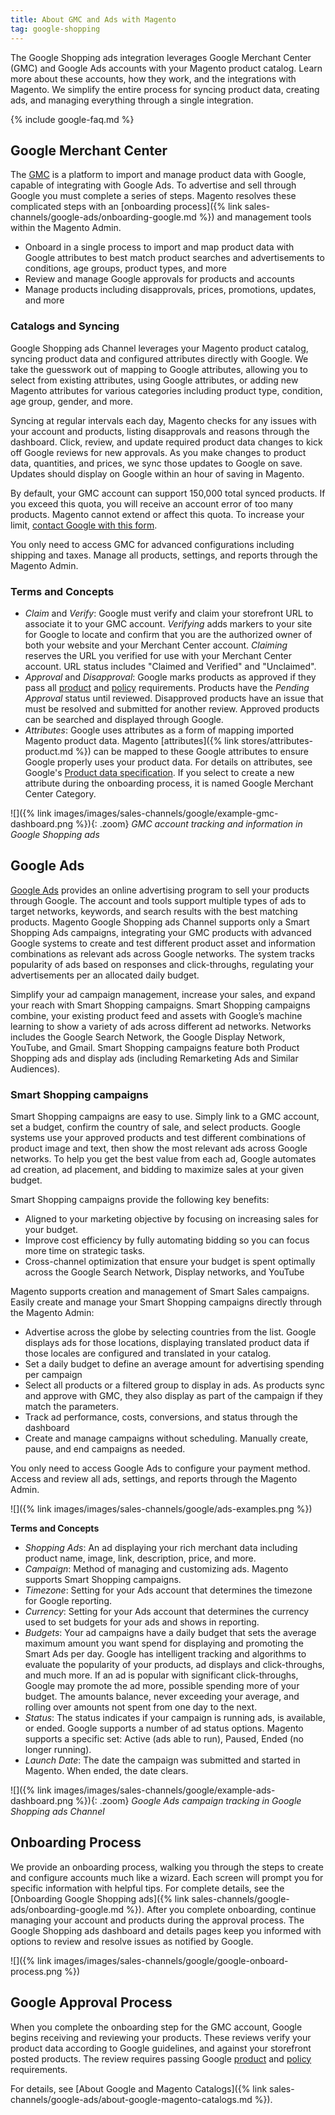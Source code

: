 ```yaml
---
title: About GMC and Ads with Magento
tag: google-shopping
---
```



The Google Shopping ads integration leverages Google Merchant Center (GMC) and Google Ads accounts with your Magento product catalog. Learn more about these accounts, how they work, and the integrations with Magento. We simplify the entire process for syncing product data, creating ads, and managing everything through a single integration.

{% include google-faq.md %}

## Google Merchant Center

The [GMC][2] is a platform to import and manage product data with Google, capable of integrating with Google Ads. To advertise and sell through Google you must complete a series of steps. Magento resolves these complicated steps with an [onboarding process]({% link sales-channels/google-ads/onboarding-google.md %}) and management tools within the Magento Admin.

* Onboard in a single process to import and map product data with Google attributes to best match product searches and advertisements to conditions, age groups, product types, and more
* Review and manage Google approvals for products and accounts
* Manage products including disapprovals, prices, promotions, updates, and more

### Catalogs and Syncing

Google Shopping ads Channel leverages your Magento product catalog, syncing product data and configured attributes directly with Google. We take the guesswork out of mapping to Google attributes, allowing you to select from existing attributes, using Google attributes, or adding new Magento attributes for various categories including product type, condition, age group, gender, and more.

Syncing at regular intervals each day, Magento checks for any issues with your account and products, listing disapprovals and reasons through the dashboard. Click, review, and update required product data changes to kick off Google reviews for new approvals. As you make changes to product data, quantities, and prices, we sync those updates to Google on save. Updates should display on Google within an hour of saving in Magento.

By default, your GMC account can support 150,000 total synced products. If you exceed this quota, you will receive an account error of too many products. Magento cannot extend or affect this quota. To increase your limit, [contact Google with this form][3].

You only need to access GMC for advanced configurations including shipping and taxes. Manage all products, settings, and reports through the Magento Admin.

### Terms and Concepts

* *Claim* and *Verify*: Google must verify and claim your storefront URL to associate it to your GMC account. *Verifying* adds markers to your site for Google to locate and confirm that you are the authorized owner of both your website and your Merchant Center account. *Claiming* reserves the URL you verified for use with your Merchant Center account. URL status includes "Claimed and Verified" and "Unclaimed".
* *Approval* and *Disapproval*: Google marks products as approved if they pass all [product][4] and [policy][5] requirements. Products have the *Pending Approval* status until reviewed. Disapproved products have an issue that must be resolved and submitted for another review. Approved products can be searched and displayed through Google.
* *Attributes*: Google uses attributes as a form of mapping imported Magento product data. Magento [attributes]({% link stores/attributes-product.md %}) can be mapped to these Google attributes to ensure Google properly uses your product data. For details on attributes, see Google's [Product data specification][6]. If you select to create a new attribute during the onboarding process, it is named Google Merchant Center Category.

![]({% link images/images/sales-channels/google/example-gmc-dashboard.png %}){: .zoom}
*GMC account tracking and information in Google Shopping ads*

## Google Ads

[Google Ads][7] provides an online advertising program to sell your products through Google. The account and tools support multiple types of ads to target networks, keywords, and search results with the best matching products. Magento Google Shopping ads Channel supports only a Smart Shopping Ads campaigns, integrating your GMC products with advanced Google systems to create and test different product asset and information combinations as relevant ads across Google networks. The system tracks popularity of ads based on responses and click-throughs, regulating your advertisements per an allocated daily budget.

Simplify your ad campaign management, increase your sales, and expand your reach with Smart Shopping campaigns. Smart Shopping campaigns combine, your existing product feed and assets with Google’s machine learning to show a variety of ads across different ad networks. Networks includes the Google Search Network, the Google Display Network, YouTube, and Gmail. Smart Shopping campaigns feature both Product Shopping ads and display ads (including Remarketing Ads and Similar Audiences).

### Smart Shopping campaigns

Smart Shopping campaigns are easy to use. Simply link to a GMC account, set a budget, confirm the country of sale, and select products. Google systems use your approved products and test different combinations of product image and text, then show the most relevant ads across Google networks. To help you get the best value from each ad, Google automates ad creation, ad placement, and bidding to maximize sales at your given budget.

Smart Shopping campaigns provide the following key benefits:

* Aligned to your marketing objective by focusing on increasing sales for your budget.
* Improve cost efficiency by fully automating bidding so you can focus more time on strategic tasks.
* Cross-channel optimization that ensure your budget is spent optimally across the Google Search Network, Display networks, and YouTube

Magento supports creation and management of Smart Sales campaigns. Easily create and manage your Smart Shopping campaigns directly through the Magento Admin:

* Advertise across the globe by selecting countries from the list. Google displays ads for those locations, displaying translated product data if those locales are configured and translated in your catalog.
* Set a daily budget to define an average amount for advertising spending per campaign
* Select all products or a filtered group to display in ads. As products sync and approve with GMC, they also display as part of the campaign if they match the parameters.
* Track ad performance, costs, conversions, and status through the dashboard
* Create and manage campaigns without scheduling. Manually create, pause, and end campaigns as needed.

You only need to access Google Ads to configure your payment method. Access and review all ads, settings, and reports through the Magento Admin.

![]({% link images/images/sales-channels/google/ads-examples.png %})

**Terms and Concepts**

* *Shopping Ads*: An ad displaying your rich merchant data including product name, image, link, description, price, and more.
* *Campaign*: Method of managing and customizing ads. Magento supports Smart Shopping campaigns.
* *Timezone*: Setting for your Ads account that determines the timezone for Google reporting.
* *Currency*: Setting for your Ads account that determines the currency used to set budgets for your ads and shows in reporting.
* *Budgets*: Your ad campaigns have a daily budget that sets the average maximum amount you want spend for displaying and promoting the Smart Ads per day. Google has intelligent tracking and algorithms to evaluate the popularity of your products, ad displays and click-throughs, and much more. If an ad is popular with significant click-throughs, Google may promote the ad more, possible spending more of your budget. The amounts balance, never exceeding your average, and rolling over amounts not spent from one day to the next.
* *Status*: The status indicates if your campaign is running ads, is available, or ended. Google supports a number of ad status options. Magento supports a specific set: Active (ads able to run), Paused, Ended (no longer running).
* *Launch Date*: The date the campaign was submitted and started in Magento. When ended, the date clears.

![]({% link images/images/sales-channels/google/example-ads-dashboard.png %}){: .zoom}
*Google Ads campaign tracking in Google Shopping ads Channel*

## Onboarding Process

We provide an onboarding process, walking you through the steps to create and configure accounts much like a wizard. Each screen will prompt you for specific information with helpful tips. For complete details, see the [Onboarding Google Shopping ads]({% link sales-channels/google-ads/onboarding-google.md %}). After you complete onboarding, continue managing your account and products during the approval process. The Google Shopping ads dashboard and details pages keep you informed with options to review and resolve issues as notified by Google.

![]({% link images/images/sales-channels/google/google-onboard-process.png %})

## Google Approval Process

When you complete the onboarding step for the GMC account, Google begins receiving and reviewing your products. These reviews verify your product data according to Google guidelines, and against your storefront posted products. The review requires passing Google [product][4] and [policy][5] requirements.

For details, see [About Google and Magento Catalogs]({% link sales-channels/google-ads/about-google-magento-catalogs.md %}).

[1]: https://support.magento.com/hc/en-us/articles/360026412412
[2]: https://support.google.com/merchants/answer/188493?hl=en
[3]: https://support.google.com/merchants/contact/additional_items
[4]: https://support.google.com/merchants/answer/1678274
[5]: https://support.google.com/merchants/answer/6103800
[6]: https://support.google.com/merchants/answer/7052112
[7]: https://support.google.com/google-ads/answer/7674739?hl=en
